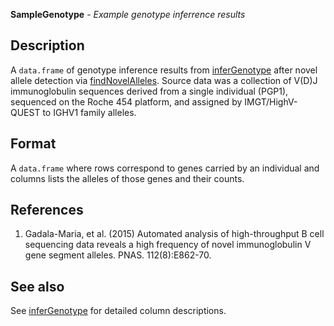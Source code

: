 **SampleGenotype** - *Example genotype inferrence results*

Description
--------------------

A `data.frame` of genotype inference results from [inferGenotype](inferGenotype.md)
after novel allele detection via [findNovelAlleles](findNovelAlleles.md).
Source data was a collection of V(D)J immunoglobulin sequences derived from a single
individual (PGP1), sequenced on the Roche 454 platform, and assigned by
IMGT/HighV-QUEST to IGHV1 family alleles.




Format
-------------------
A `data.frame` where rows correspond to genes carried by an
individual and columns lists the alleles of those genes and their counts.

References
-------------------


1.  Gadala-Maria, et al. (2015) Automated analysis of high-throughput B cell 
sequencing data reveals a high frequency of novel immunoglobulin V gene 
segment alleles. PNAS. 112(8):E862-70.





See also
-------------------

See [inferGenotype](inferGenotype.md) for detailed column descriptions.



